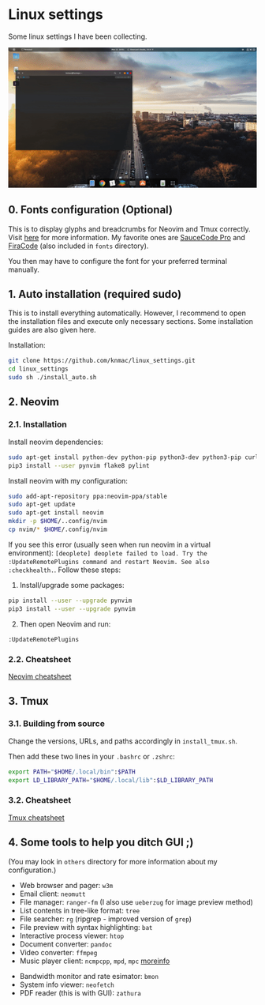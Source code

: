 # Linux settings
Some linux settings I have been collecting.
<!--![screen shot](screenshot.png)-->
<!--![demo](demo.gif)-->
<p align="center">
  <img src="demo.gif">
</p>


## 0. Fonts configuration (Optional)
This is to display glyphs and breadcrumbs for Neovim and Tmux correctly. Visit [here](https://www.nerdfonts.com/#home) for more information. My favorite ones are [SauceCode Pro](https://github.com/ryanoasis/nerd-fonts/releases/download/v2.1.0/SourceCodePro.zip) and [FiraCode](https://github.com/tonsky/FiraCode/releases/download/2/FiraCode_2.zip) (also included in `fonts` directory).

You then may have to configure the font for your preferred terminal manually.


## 1. Auto installation (required sudo)
This is to install everything automatically. However, I recommend to open the installation files and execute only necessary sections. Some installation guides are also given here.

Installation:
```bash
git clone https://github.com/knmac/linux_settings.git
cd linux_settings
sudo sh ./install_auto.sh
```


## 2. Neovim

### 2.1. Installation
Install neovim dependencies:
```bash
sudo apt-get install python-dev python-pip python3-dev python3-pip curl exuberant-ctags
pip3 install --user pynvim flake8 pylint
```

Install neovim with my configuration:
```bash
sudo add-apt-repository ppa:neovim-ppa/stable
sudo apt-get update
sudo apt-get install neovim
mkdir -p $HOME/..config/nvim
cp nvim/* $HOME/.config/nvim
```

If you see this error (usually seen when run neovim in a virtual environment): 
`[deoplete] deoplete failed to load. Try the :UpdateRemotePlugins command and restart Neovim. See also :checkhealth.`. 
Follow these steps:

1. Install/upgrade some packages:
```bash
pip install --user --upgrade pynvim
pip3 install --user --upgrade pynvim
```
2. Then open Neovim and run:
```
:UpdateRemotePlugins
```

### 2.2. Cheatsheet
[Neovim cheatsheet](nvim_cheatsheet.md)


## 3. Tmux
### 3.1. Building from source
Change the versions, URLs, and paths accordingly in `install_tmux.sh`.

Then add these two lines in your `.bashrc` or `.zshrc`:
```bash
export PATH="$HOME/.local/bin":$PATH
export LD_LIBRARY_PATH="$HOME/.local/lib":$LD_LIBRARY_PATH
```

### 3.2. Cheatsheet
[Tmux cheatsheet](tmux_cheatsheet.md)


## 4. Some tools to help you ditch GUI ;)

(You may look in `others` directory for more information about my configuration.)

- Web browser and pager: `w3m`
- Email client: `neomutt`
- File manager: `ranger-fm` (I also use `ueberzug` for image preview method)
- List contents in tree-like format: `tree`
- File searcher: `rg` (ripgrep - improved version of `grep`)
- File preview with syntax highlighting: `bat`
- Interactive process viewer: `htop`
- Document converter: `pandoc`
- Video converter: `ffmpeg`
- Music player client: `ncmpcpp`, `mpd`, `mpc` [moreinfo](https://computingforgeeks.com/how-to-configure-mpd-and-ncmpcpp-on-linux/)
<!--- Youtube/Spotify/... streamer: `tizonia`-->
- Bandwidth monitor and rate esimator: `bmon`
- System info viewer: `neofetch`
- PDF reader (this is with GUI): `zathura`
